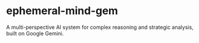 # ephemeral-mind-gem
A multi-perspective AI system for complex reasoning and strategic analysis, built on Google Gemini.
